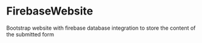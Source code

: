 # FirebaseWebsite
Bootstrap website with firebase database integration to store the content of the submitted form
